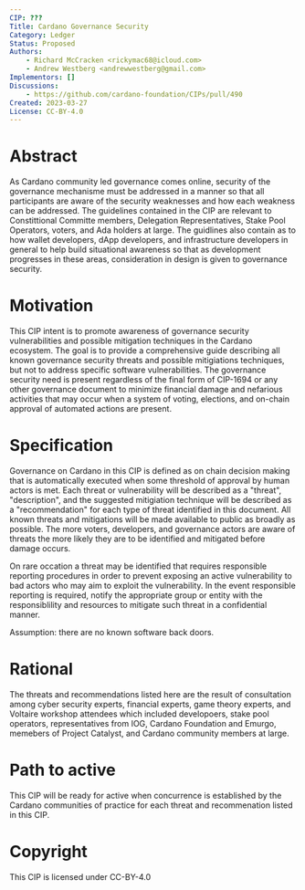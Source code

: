 ```yaml
---
CIP: ???
Title: Cardano Governance Security
Category: Ledger
Status: Proposed
Authors:
    - Richard McCracken <rickymac68@icloud.com>
    - Andrew Westberg <andrewwestberg@gmail.com>
Implementors: []
Discussions:
    - https://github.com/cardano-foundation/CIPs/pull/490
Created: 2023-03-27
License: CC-BY-4.0
---
```



# Abstract

As Cardano community led governance comes online, security of the governance mechanisme must be addressed in a manner so that all participants are aware of the security weaknesses and how each weakness can be addressed. The guidelines contained in the CIP are relevant to Constittional Committe members, Delegation Representatives, Stake Pool Operators, voters, and Ada holders at large. The guidlines also contain as to how wallet developers, dApp developers, and infrastructure developers in general to help build situational awareness so that as development progresses in these areas, consideration in design is given to governance security.

# Motivation

This CIP intent is to promote awareness of governance security vulnerabilities and possible mitigation techniques in the Cardano ecosystem. The goal is to provide a comprehensive guide describing all known governance security threats and possible mitigiations techniques, but not to address specific software vulnerabilities. The governance security need is present regardless of the final form of CIP-1694 or any other governance document to minimize financial damage and nefarious activities that may occur when a system of voting, elections, and on-chain approval of automated actions are present.

# Specification

Governance on Cardano in this CIP is defined as on chain decision making that is automatically executed when some threshold of approval by human actors is met. Each threat or vulnerability will be described as a "threat", "description", and the suggested mitigiation technique will be described as a "recommendation" for each type of threat identified in this document. All known threats and mitigations will be made available to public as broadly as possible. The more voters, developers, and governance actors are aware of threats the more likely they are to be identified and mitigated before damage occurs.

On rare occation a threat may be identified that requires responsible reporting procedures in order to prevent exposing an active vulnerability to bad actors who may aim to exploit the vulnerability. In the event responsible reporting is required, notify the appropriate group or entity with the responsiblility and resources to mitigate such threat in a confidential manner.

Assumption: there are no known software back doors.

# Rational

The threats and recommendations listed here are the result of consultation among cyber security experts, financial experts, game theory experts, and Voltaire workshop attendees which included developoers, stake pool operators, representatives from IOG, Cardano Foundation and Emurgo, memebers of Project Catalyst, and Cardano community members at large.

# Path to active

This CIP will be ready for active when concurrence is established by the Cardano communities of practice for each threat and recommenation listed in this CIP.

# Copyright

This CIP is licensed under CC-BY-4.0
